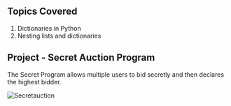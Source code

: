 ## Topics Covered
1. Dictionaries in Python
2. Nesting lists and dictionaries


## Project - Secret Auction Program
The Secret Program allows multiple users to bid secretly and then declares the highest bidder.

![Secretauction](https://github.com/user-attachments/assets/26a03d7f-498e-4724-be66-f8d989ea3e66)
